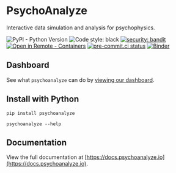 # PsychoAnalyze

Interactive data simulation and analysis for psychophysics.


![PyPI - Python Version](https://img.shields.io/pypi/pyversions/psychoanalyze)
![Code style: black](https://img.shields.io/badge/code%20style-black-000000.svg)
[![security: bandit](https://img.shields.io/badge/security-bandit-yellow.svg)](https://github.com/PyCQA/bandit)
[![Open in Remote - Containers](https://img.shields.io/static/v1?label=Remote%20-%20Containers&message=Open&color=blue&logo=visualstudiocode)](https://vscode.dev/redirect?url=vscode://ms-vscode-remote.remote-containers/cloneInVolume?url=https://github.com/psychoanalyze/psychoanalyze)
[![pre-commit.ci status](https://results.pre-commit.ci/badge/github/psychoanalyze/psychoanalyze/main.svg)](https://results.pre-commit.ci/latest/github/psychoanalyze/psychoanalyze/main)
[![Binder](https://mybinder.org/badge_logo.svg)](https://mybinder.org/v2/gh/psychoanalyze/notebooks/HEAD?labpath=tutorial.ipynb)


## Dashboard
See what `psychoanalyze` can do by [viewing our dashboard](https://psychoanalyze.io/).

## Install with Python
```console
pip install psychoanalyze

psychoanalyze --help
```
## Documentation
View the full documentation at [https://docs.psychoanalyze.io](https://docs.psychoanalyze.io).
